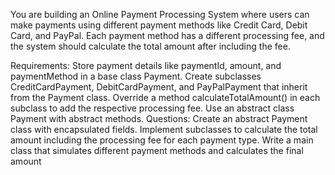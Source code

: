 You are building an Online Payment Processing System where users can make payments using different payment methods like Credit Card, Debit Card, and PayPal. Each payment method has a different processing fee, and the system should calculate the total amount after including the fee.

Requirements:
Store payment details like paymentId, amount, and paymentMethod in a base class Payment.
Create subclasses CreditCardPayment, DebitCardPayment, and PayPalPayment that inherit from the Payment class.
Override a method calculateTotalAmount() in each subclass to add the respective processing fee.
Use an abstract class Payment with abstract methods.
Questions:
Create an abstract Payment class with encapsulated fields.
Implement subclasses to calculate the total amount including the processing fee for each payment type.
Write a main class that simulates different payment methods and calculates the final amount
